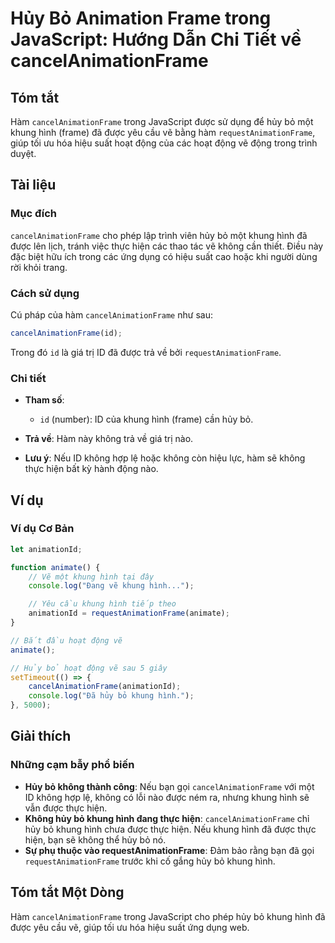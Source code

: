 <!--
Meta Description: # Hủy Bỏ Animation Frame trong JavaScript: Hướng Dẫn Chi Tiết về cancelAnimationFrame ## Tóm tắt Hàm `cancelAnimationFrame` trong JavaScript được sử d...
Meta Keywords: khung, hình, hủy, không, cancelanimationframe
-->

# Hủy Bỏ Animation Frame trong JavaScript: Hướng Dẫn Chi Tiết về cancelAnimationFrame

## Tóm tắt
Hàm `cancelAnimationFrame` trong JavaScript được sử dụng để hủy bỏ một khung hình (frame) đã được yêu cầu vẽ bằng hàm `requestAnimationFrame`, giúp tối ưu hóa hiệu suất hoạt động của các hoạt động vẽ động trong trình duyệt.

## Tài liệu
### Mục đích
`cancelAnimationFrame` cho phép lập trình viên hủy bỏ một khung hình đã được lên lịch, tránh việc thực hiện các thao tác vẽ không cần thiết. Điều này đặc biệt hữu ích trong các ứng dụng có hiệu suất cao hoặc khi người dùng rời khỏi trang.

### Cách sử dụng
Cú pháp của hàm `cancelAnimationFrame` như sau:
```javascript
cancelAnimationFrame(id);
```
Trong đó `id` là giá trị ID đã được trả về bởi `requestAnimationFrame`.

### Chi tiết
- **Tham số**: 
  - `id` (number): ID của khung hình (frame) cần hủy bỏ.
  
- **Trả về**: Hàm này không trả về giá trị nào.

- **Lưu ý**: Nếu ID không hợp lệ hoặc không còn hiệu lực, hàm sẽ không thực hiện bất kỳ hành động nào.

## Ví dụ
### Ví dụ Cơ Bản
```javascript
let animationId;

function animate() {
    // Vẽ một khung hình tại đây
    console.log("Đang vẽ khung hình...");

    // Yêu cầu khung hình tiếp theo
    animationId = requestAnimationFrame(animate);
}

// Bắt đầu hoạt động vẽ
animate();

// Hủy bỏ hoạt động vẽ sau 5 giây
setTimeout(() => {
    cancelAnimationFrame(animationId);
    console.log("Đã hủy bỏ khung hình.");
}, 5000);
```

## Giải thích
### Những cạm bẫy phổ biến
- **Hủy bỏ không thành công**: Nếu bạn gọi `cancelAnimationFrame` với một ID không hợp lệ, không có lỗi nào được ném ra, nhưng khung hình sẽ vẫn được thực hiện.
- **Không hủy bỏ khung hình đang thực hiện**: `cancelAnimationFrame` chỉ hủy bỏ khung hình chưa được thực hiện. Nếu khung hình đã được thực hiện, bạn sẽ không thể hủy bỏ nó.
- **Sự phụ thuộc vào requestAnimationFrame**: Đảm bảo rằng bạn đã gọi `requestAnimationFrame` trước khi cố gắng hủy bỏ khung hình.

## Tóm tắt Một Dòng
Hàm `cancelAnimationFrame` trong JavaScript cho phép hủy bỏ khung hình đã được yêu cầu vẽ, giúp tối ưu hóa hiệu suất ứng dụng web.